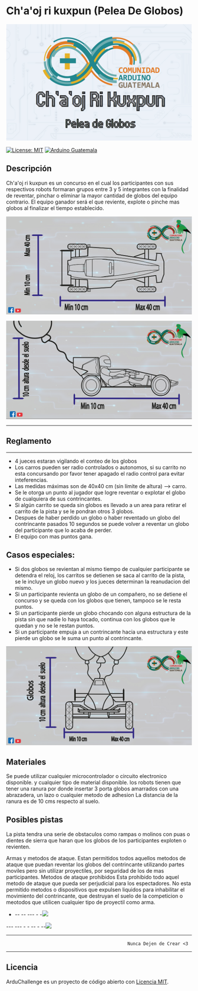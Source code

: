 # Ch'a'oj ri kuxpun (Pelea De Globos)

![Portada Seguidor de Linea_Facebook](https://github.com/arduinoguate/ArduChallenge/blob/master/Publicidad/Arduchallenge18/Portada%20Chaoj%20Ri%20Kuxpun.png)

[![License: MIT](https://img.shields.io/badge/License-MIT-yellow.svg)](https://opensource.org/licenses/MIT)
[![Arduino Guatemala](https://img.shields.io/badge/Arduino-Guatemala-blue.svg)](https://www.facebook.com/ArduinoGuatemala)

## Descripción

Ch'a'oj ri kuxpun es un concurso en el cual los participantes con sus respectivos robots formaran grupos entre 3 y 5 integrantes
con la finalidad de reventar, pinchar o eliminar la mayor cantidad de globos del equipo contrario. 
El equipo ganador será el que reviente, explote o pinche mas globos al finalizar el tiempo establecido.

![Reglas para Carrito](https://github.com/arduinoguate/ArduChallenge/blob/master/Publicidad/Arduchallenge18/Dimensiones1.png)

![Reglas para Carrito1](https://github.com/arduinoguate/ArduChallenge/blob/master/Publicidad/Arduchallenge18/Dimensiones2.png)

-------------
## Reglamento
-------------------
- 4 jueces estaran vigilando el conteo de los globos 
- Los carros pueden ser radio controlados o autonomos, si su carrito no esta concursando por favor tener apagado el radio control para evitar inteferencias. 
- Las medidas máximas son de 40x40 cm (sin límite de altura) --> carro.
- Se le otorga un punto al jugador que logre reventar o explotar el globo de cualquiera de sus contrincantes.
- Si algún carrito se queda sin globos es llevado a un area para retirar el carrito de la pista y se le pondran otros 3 globos. 
- Despues de haber perdido un globo o haber reventado un globo del contrincante pasados 10 segundos se puede volver a reventar un globo del participante que lo acaba de perder.
- El equipo con mas puntos gana.
## Casos especiales:
- Si dos globos se revientan al mismo tiempo de cualquier participante se detendra el reloj, los carritos se detienen se saca al carrito de la pista, se le incluye un globo nuevo y los jueces determinan la reanudacion del mismo. 
- Si un participante revienta un globo de un compañero, no se detiene el concurso y se queda con los globos que tienen, tampoco se le resta puntos. 
- Si un participante pierde un globo chocando con alguna estructura de la pista sin que nadie lo haya tocado, continua con los globos que le quedan y no se le restan puntos.
- Si un participante empuja a un contrincante hacia una estructura y este pierde un globo se le suma un punto al contrincante. 

 
![Reglas para Carrito2](https://github.com/arduinoguate/ArduChallenge/blob/master/Publicidad/Arduchallenge18/Dimensiones3.png)


## Materiales

Se puede utilizar cualquier microcontrolador o circuito electronico disponible. 
y cualquier tipo de material disponible.
los robots tienen que tener una ranura por donde insertar 3 porta globos amarrados con una abrazadera, un lazo o cualquier metodo
de adhesion
La distancia de la ranura es de 10 cms respecto al suelo. 

## Posibles pistas
La pista tendra una serie de obstaculos como rampas o molinos con puas o dientes de sierra que haran que los globos de los participantes exploten o revienten.



Armas y metodos de ataque. 
Estan permitidos todos aquellos metodos de ataque que puedan reventar los globos del contrincante utilizando partes moviles pero sin utilizar proyectiles, por seguridad de los de mas participantes. 
Metodos de ataque prohibidos
Esta prohibido todo aquel metodo de ataque que pueda ser perjudicial para los espectadores.
No esta permitido metodos o dispositivos que expulsen liquidos para inhabilitar el movimiento del contrincante, 
que destruyan el suelo de la competicion o meotodos que utilicen cualquier tipo de proyectil como arma.

- --  --  ---   - -![](Pistas1.jpg)


--- --- - - -- - --![](Multimedia/Linea.jpg)

---------
                                                  Nunca Dejen de Crear <3
--------
## Licencia

ArduChallenge es un proyecto de código abierto con [Licencia MIT](https://opensource.org/licenses/MIT).


